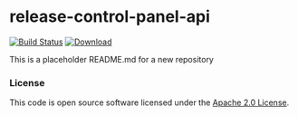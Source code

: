 
# release-control-panel-api

[![Build Status](https://travis-ci.org/hmrc/release-control-panel-api.svg?branch=master)](https://travis-ci.org/hmrc/release-control-panel-api) [ ![Download](https://api.bintray.com/packages/hmrc/releases/release-control-panel-api/images/download.svg) ](https://bintray.com/hmrc/releases/release-control-panel-api/_latestVersion)

This is a placeholder README.md for a new repository

### License

This code is open source software licensed under the [Apache 2.0 License]("http://www.apache.org/licenses/LICENSE-2.0.html").
    